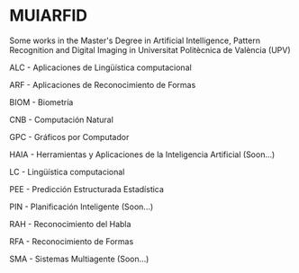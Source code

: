 # MUIARFID
Some works in the Master's Degree in Artificial Intelligence, Pattern Recognition and Digital Imaging in Universitat Politècnica de València (UPV)

ALC - Aplicaciones de Lingüística computacional

ARF - Aplicaciones de Reconocimiento de Formas

BIOM - Biometría

CNB - Computación Natural

GPC - Gráficos por Computador

HAIA - Herramientas y Aplicaciones de la Inteligencia Artificial (Soon...)

LC - Lingüística computacional

PEE - Predicción Estructurada Estadística

PIN - Planificación Inteligente (Soon...)

RAH - Reconocimiento del Habla

RFA - Reconocimiento de Formas

SMA - Sistemas Multiagente (Soon...)


